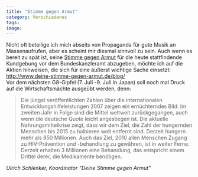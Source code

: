 ```yaml
---
title: "Stimme gegen Armut"
category: Verschiedenes
tags: 
image: 
---
```


Nicht oft beteilige ich mich abseits von Propaganda für gute Musik an Massenaufrufen, aber es scheint mir diesmal sinnvoll zu sein. Auch wenn es bereit zu spät ist, seine [Stimme gegen Armut](http://www.deine-stimme-gegen-armut.de) für die heute stattfindende Kundgebung vor dem Bundeskanzleramt abzugeben, möchte ich auf die Aktion hinweisen, die sich für eine äußerst wichtige Sache einsetzt:  
<http://www.deine-stimme-gegen-armut.de/blog/>  
Vor dem nächsten G8-Gipfel (7. Juli -9. Juli in Japan) soll noch mal Druck auf die Wirtschaftsmächte ausgeübt werden, denn:

> Die jüngst veröffentlichten Zahlen über die internationalen Entwicklungshilfeleistungen 2007 zeigen ein ernüchterndes Bild: Im zweiten Jahr in Folge sind die Mittel weltweit zurückgegangen, auch wenn die deutsche Quote leicht angestiegen ist. Die aktuelle Nahrungsmittelkrise zeigt, dass wir dem Ziel, die Zahl der hungernden Menschen bis 2015 zu halbieren weit entfernt sind. Derzeit hungern mehr als 850 Millionen. Auch das Ziel, 2010 allen Menschen Zugang zu HIV-Prävention und -behandlung zu gewähren, ist in weiter Ferne. Derzeit erhalten 3 Millionen eine Behandlung, das entspricht einem Drittel derer, die Medikamente benötigen.


*Ulrich Schlenker, Koordinator "Deine Stimme gegen Armut"*